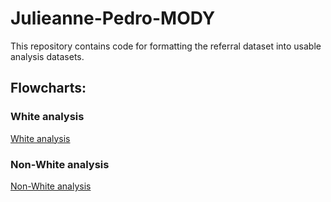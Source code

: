 # Julieanne-Pedro-MODY
This repository contains code for formatting the referral dataset into usable analysis datasets.

## Flowcharts:

### White analysis

[White analysis](https://github.com/Exeter-Diabetes/Julieanne-Pedro-MODY/blob/main/Flowcharts/Flowchart%20-%20White.jpg)

### Non-White analysis

[Non-White analysis](https://github.com/Exeter-Diabetes/Julieanne-Pedro-MODY/blob/main/Flowcharts/Flowchart%20-%20Non-White.jpg)